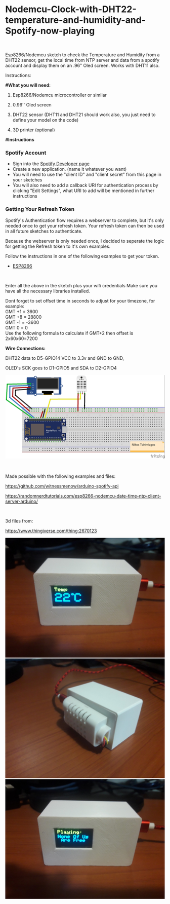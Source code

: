 <h1>Nodemcu-Clock-with-DHT22-temperature-and-humidity-and-Spotify-now-playing</h1>
<p>&nbsp;</p>
<p>Esp8266/Nodemcu sketch to check the Temperature and Humidity from a DHT22 sensor, get the local time from NTP server and data from a spotify account and display them on an .96" Oled screen. Works with DHT11 also.</p>
<p>Instructions:</p>
<p><strong>#What you will need:</strong></p>
<ol>
  <li>
    <p>Esp8266/Nodemcu microcontroller or similar</p>
  </li>
  <li>
    <p>0.96'' Oled screen</p>
  </li>
  <li>
    <p>DHT22 sensor (DHT11 and DHT21 should work also, you just need to define your model on the code)</p>
  </li>
  <li>
    <p>3D printer (optional)</p>
  </li>
</ol>
<p><strong>#Instructions</strong></p>
<h3>Spotify Account</h3>
<ul>
  <li>Sign into the <a href="https://developer.spotify.com/dashboard/login" rel="nofollow">Spotify Developer page</a></li>
  <li>Create a new application. (name it whatever you want)</li>
  <li>You will need to use the "client ID" and "client secret" from this page in your sketches</li>
  <li>You will also need to add a callback URI for authentication process by clicking "Edit Settings", what URI to add will be mentioned in further instructions</li>
</ul>
<h3>Getting Your Refresh Token</h3>
<p>Spotify's Authentication flow requires a webserver to complete, but it's only needed once to get your refresh token. Your refresh token can then be used in all future sketches to authenticate.</p>
<p>Because the webserver is only needed once, I decided to seperate the logic for getting the Refresh token to it's own examples.</p>
<p>Follow the instructions in one of the following examples to get your token.</p>
<ul>
  <li><a href="https://github.com/lon3wolf2k/Nodemcu-Clock-with-DHT22-temperature-and-humidity-and-Spotify-now-playing/blob/main/getRefreshToken.ino">ESP8266</a></li>
</ul>
<p>&nbsp;</p>
<p>Enter all the above in the sketch plus your wifi credentials Make sure you have all the necessary libraries installed. </p>
<p>Dont forget to set offset time in seconds to adjust for your timezone, for example:<br>
  GMT +1 = 3600<br>
  GMT +8 = 28800<br>
  GMT -1 = -3600<br>
  GMT 0 = 0<br>
Use the following formula to calculate if GMT+2 then offset is 2x60x60=7200</p>
<p><strong>Wire Connections: </strong></p>
<p>DHT22 data to D5-GPIO14 VCC to 3.3v and GND to GND,</p>
<p> OLED's SCK goes to D1-GPIO5 and SDA to D2-GPIO4</p>
<img src="./fritzing-design/fritzing-Sketch_bb.jpg">

<p>&nbsp;</p>
<p>Made possible with the following examples and files:</p>
<p><a href="https://github.com/witnessmenow/arduino-spotify-api">https://github.com/witnessmenow/arduino-spotify-api</a></p>
<p><a href="https://randomnerdtutorials.com/esp8266-nodemcu-date-time-ntp-client-server-arduino/">https://randomnerdtutorials.com/esp8266-nodemcu-date-time-ntp-client-server-arduino/</a></p>
<p>&nbsp;</p>
<p>3d files from:</p>
<p><a href="https://www.thingiverse.com/thing:2670123">https://www.thingiverse.com/thing:2670123</a></p>
<img src="./images/photo1.jpg">
<img src="./images/photo2.jpg">
<img src="./images/photo3.jpg">


